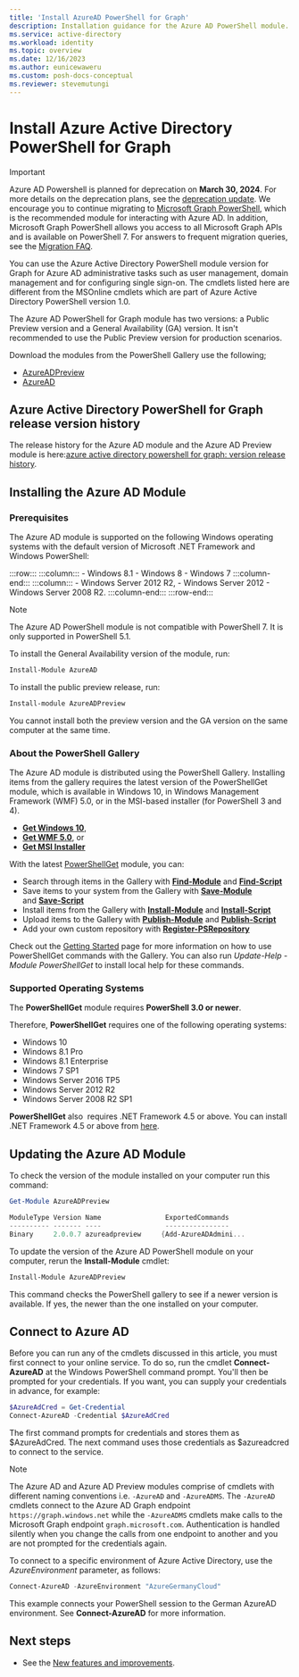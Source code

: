 ```yaml
---
title: 'Install AzureAD PowerShell for Graph'
description: Installation guidance for the Azure AD PowerShell module.
ms.service: active-directory
ms.workload: identity
ms.topic: overview
ms.date: 12/16/2023
ms.author: eunicewaweru
ms.custom: posh-docs-conceptual
ms.reviewer: stevemutungi
---
```

# Install Azure Active Directory PowerShell for Graph

>[!IMPORTANT]
> Azure AD Powershell is planned for deprecation on **March 30, 2024**. For more details on the deprecation plans, see the [deprecation update](https://techcommunity.microsoft.com/t5/microsoft-entra-azure-ad-blog/important-azure-ad-graph-retirement-and-powershell-module/ba-p/3848270). We encourage you to continue migrating to [Microsoft Graph PowerShell](/powershell/microsoftgraph/overview), which is the recommended module for interacting with Azure AD. In addition, Microsoft Graph PowerShell allows you access to all Microsoft Graph APIs and is available on PowerShell 7. For answers to frequent migration queries, see the [Migration FAQ](migration-faq.yml).

You can use the Azure Active Directory PowerShell module version for Graph for Azure AD administrative tasks such as user management, domain management and for configuring single sign-on. The cmdlets listed here are different from the MSOnline cmdlets which are part of Azure Active Directory PowerShell version 1.0.

The Azure AD PowerShell for Graph module has two versions: a Public Preview version and a General Availability (GA) version. It isn't recommended to use the Public Preview version for production scenarios.

Download the modules from the PowerShell Gallery use the following;
- [AzureADPreview](https://www.powershellgallery.com/packages/AzureADPreview)
- [AzureAD](https://www.powershellgallery.com/packages/AzureAD)

## Azure Active Directory PowerShell for Graph release version history

The release history for the Azure AD module and the Azure AD Preview module is here:[azure active directory powershell for graph: version release history](ad-pshell-v2-version-history.md).

## Installing the Azure AD Module

### Prerequisites

The Azure AD module is supported on the following Windows operating systems with the default version of Microsoft .NET Framework and Windows PowerShell:

:::row:::
    :::column:::
        - Windows 8.1
        - Windows 8
        - Windows 7
    :::column-end:::
    :::column:::
        - Windows Server 2012 R2, 
        - Windows Server 2012 
        - Windows Server 2008 R2.
    :::column-end:::
:::row-end:::

>[!Note]
> The Azure AD PowerShell module is not compatible with PowerShell 7. It is only supported in PowerShell 5.1.

To install the General Availability version of the module, run:

```powershell
Install-Module AzureAD
```

To install the public preview release, run:

```powershell
Install-module AzureADPreview
```

You cannot install both the preview version and the GA version on the same computer at the same time.

### About the PowerShell Gallery

The Azure AD module is distributed using the PowerShell Gallery. Installing items from the gallery requires the latest version of the PowerShellGet module, which is available in Windows 10, in Windows Management Framework (WMF) 5.0, or in the MSI-based installer (for PowerShell 3 and 4).
- [**Get Windows 10**](https://go.microsoft.com/fwlink/?LinkID=624830&clcid=0x409),
- [**Get WMF 5.0**](https://go.microsoft.com/fwlink/?LinkId=398175), or
- [**Get MSI Installer**](https://go.microsoft.com/fwlink/?LinkID=746217&clcid=0x409)


With the latest [PowerShellGet](https://go.microsoft.com/fwlink/?LinkID=760387&clcid=0x409) module, you can:


+ Search through items in the Gallery with [**Find-Module**](https://go.microsoft.com/fwlink/?LinkID=760387&clcid=0x409) and [**Find-Script**](https://go.microsoft.com/fwlink/?LinkID=760387&clcid=0x409)
+ Save items to your system from the Gallery with [**Save-Module**](https://go.microsoft.com/fwlink/?LinkID=760387&clcid=0x409)    and [**Save-Script**](https://go.microsoft.com/fwlink/?LinkID=760387&clcid=0x409)
+ Install items from the Gallery with [**Install-Module**](https://go.microsoft.com/fwlink/?LinkID=760387&clcid=0x409) and [**Install-Script**](https://go.microsoft.com/fwlink/?LinkID=760387&clcid=0x409)
+ Upload items to the Gallery with [**Publish-Module**](https://go.microsoft.com/fwlink/?LinkID=760387&clcid=0x409) and [**Publish-Script**](https://go.microsoft.com/fwlink/?LinkID=760387&clcid=0x409)
+ Add your own custom repository with [**Register-PSRepository**](https://go.microsoft.com/fwlink/?LinkID=760387&clcid=0x409)

Check out the [Getting Started](https://www.powershellgallery.com/) page for more information on how to use PowerShellGet commands with the Gallery. You can also run *Update-Help -Module PowerShellGet* to install local help for these commands.

### Supported Operating Systems

The **PowerShellGet** module requires **PowerShell 3.0 or newer**.

Therefore, **PowerShellGet** requires one of the following operating systems:

- Windows 10
- Windows 8.1 Pro
- Windows 8.1 Enterprise
- Windows 7 SP1
- Windows Server 2016 TP5
- Windows Server 2012 R2
- Windows Server 2008 R2 SP1

**PowerShellGet** also  requires .NET Framework 4.5 or above. You can install .NET Framework 4.5 or above from [here](https://msdn.microsoft.com/library/5a4x27ek.aspx).

## Updating the Azure AD Module

To check the version of the module installed on your computer run this command:

```PowerShell
Get-Module AzureADPreview

ModuleType Version Name                ExportedCommands
---------- ------- ----                ----------------
Binary     2.0.0.7 azureadpreview     {Add-AzureADAdmini...
```

To update the version of the Azure AD PowerShell module on your computer, rerun the **Install-Module** cmdlet:

```PowerShell
Install-Module AzureADPreview
```
This command checks the PowerShell gallery to see if a newer version is available. If yes, the newer than the one installed on your computer.

## Connect to Azure AD

Before you can run any of the cmdlets discussed in this article, you must first connect to your online service.
To do so, run the cmdlet **Connect-AzureAD** at the Windows PowerShell command prompt. You'll then be prompted for your credentials. If you want, you can supply your credentials in advance, for example:

```PowerShell
$AzureAdCred = Get-Credential
Connect-AzureAD -Credential $AzureAdCred
```

The first command prompts for credentials and stores them as $AzureAdCred.
The next command uses those credentials as $azureadcred to connect to the service.

> [!Note]
> The Azure AD and Azure AD Preview modules comprise of cmdlets with different naming conventions i.e. `-AzureAD` and `-AzureADMS`. The `-AzureAD` cmdlets connect to the Azure AD Graph endpoint `https://graph.windows.net` while the `-AzureADMS` cmdlets make calls to the Microsoft Graph endpoint `graph.microsoft.com`. Authentication is handled silently when you change the calls from one endpoint to another and you are not prompted for the credentials again.

To connect to a specific environment of Azure Active Directory, use the _AzureEnvironment_ parameter, as follows:

```PowerShell
Connect-AzureAD -AzureEnvironment "AzureGermanyCloud"
```

This example connects your PowerShell session to the German AzureAD environment.
See **Connect-AzureAD** for more information.

## Next steps

- See the [New features and improvements](ad-pshell-v2-version-history.md).